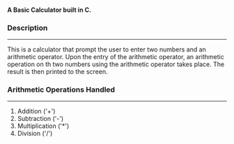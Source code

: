 #### A Basic Calculator built in C.

### Description
----------------
This is a calculator that prompt the user to enter two numbers and an arithmetic operator. Upon the entry of the arithmetic operator, an arithmetic operation on th two numbers using the arithmetic operator takes place. The result is then printed to the screen.

### Arithmetic Operations Handled
---------------------------------
1. Addition ('+')
2. Subtraction ('-')
3. Multiplication ('*')
4. Division ('/')

